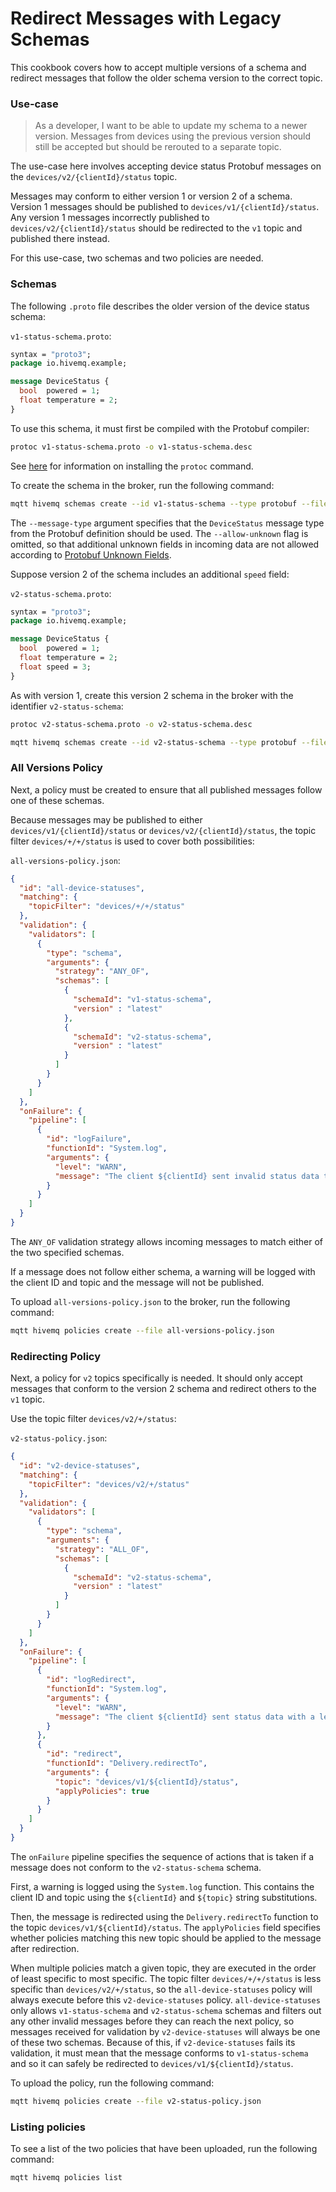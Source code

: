 # Redirect Messages with Legacy Schemas

This cookbook covers how to accept multiple versions of a schema and redirect messages that follow the older schema
version to the correct topic.

### Use-case

> As a developer, I want to be able to update my schema to a newer version. Messages from devices using the previous
> version should still be accepted but should be rerouted to a separate topic.

The use-case here involves accepting device status Protobuf messages on the `devices/v2/{clientId}/status` topic.

Messages may conform to either version 1 or version 2 of a schema. Version 1 messages should be published
to `devices/v1/{clientId}/status`. Any version 1 messages incorrectly published to `devices/v2/{clientId}/status` should
be redirected to the `v1` topic and published there instead.

For this use-case, two schemas and two policies are needed.

### Schemas

The following `.proto` file describes the older version of the device status schema:

`v1-status-schema.proto`:

```proto
syntax = "proto3";
package io.hivemq.example;

message DeviceStatus {
  bool  powered = 1;
  float temperature = 2;
}
```

To use this schema, it must first be compiled with the Protobuf compiler:

```bash
protoc v1-status-schema.proto -o v1-status-schema.desc
```

See [here](https://grpc.io/docs/protoc-installation/) for information on installing the `protoc` command.

To create the schema in the broker, run the following command:

```bash
mqtt hivemq schemas create --id v1-status-schema --type protobuf --file v1-status-schema.desc --message-type DeviceStatus
```

The `--message-type` argument specifies that the `DeviceStatus` message type from the Protobuf definition should be
used. The `--allow-unknown` flag is omitted, so that additional unknown fields in incoming data are not
allowed according to [Protobuf Unknown Fields](https://protobuf.dev/programming-guides/proto3/#unknowns]).

Suppose version 2 of the schema includes an additional `speed` field:

`v2-status-schema.proto`:

```proto
syntax = "proto3";
package io.hivemq.example;

message DeviceStatus {
  bool  powered = 1;
  float temperature = 2;
  float speed = 3;
}
```

As with version 1, create this version 2 schema in the broker with the identifier `v2-status-schema`:

```bash
protoc v2-status-schema.proto -o v2-status-schema.desc
```

```bash
mqtt hivemq schemas create --id v2-status-schema --type protobuf --file v2-status-schema.desc --message-type DeviceStatus
```

### All Versions Policy

Next, a policy must be created to ensure that all published messages follow one of these schemas.

Because messages may be published to either `devices/v1/{clientId}/status` or `devices/v2/{clientId}/status`, the topic
filter `devices/+/+/status` is used to cover both possibilities:

`all-versions-policy.json`:

```json
{
  "id": "all-device-statuses",
  "matching": {
    "topicFilter": "devices/+/+/status"
  },
  "validation": {
    "validators": [
      {
        "type": "schema",
        "arguments": {
          "strategy": "ANY_OF",
          "schemas": [
            {
              "schemaId": "v1-status-schema",
              "version" : "latest"
            },
            {
              "schemaId": "v2-status-schema",
              "version" : "latest"
            }
          ]
        }
      }
    ]
  },
  "onFailure": {
    "pipeline": [
      {
        "id": "logFailure",
        "functionId": "System.log",
        "arguments": {
          "level": "WARN",
          "message": "The client ${clientId} sent invalid status data to ${topic}"
        }
      }
    ]
  }
}
```

The `ANY_OF` validation strategy allows incoming messages to match either of the two specified schemas.

If a message does not follow either schema, a warning will be logged with the client ID and topic and the message will
not be published.

To upload `all-versions-policy.json` to the broker, run the following command:

```bash
mqtt hivemq policies create --file all-versions-policy.json
```

### Redirecting Policy

Next, a policy for `v2` topics specifically is needed. It should only accept messages that conform to the version 2
schema and redirect others to the `v1` topic.

Use the topic filter `devices/v2/+/status`:

`v2-status-policy.json`:

```json
{
  "id": "v2-device-statuses",
  "matching": {
    "topicFilter": "devices/v2/+/status"
  },
  "validation": {
    "validators": [
      {
        "type": "schema",
        "arguments": {
          "strategy": "ALL_OF",
          "schemas": [
            {
              "schemaId": "v2-status-schema",
              "version" : "latest"
            }
          ]
        }
      }
    ]
  },
  "onFailure": {
    "pipeline": [
      {
        "id": "logRedirect",
        "functionId": "System.log",
        "arguments": {
          "level": "WARN",
          "message": "The client ${clientId} sent status data with a legacy format to topic ${topic}, the message will be redirected to devices/v1/${clientId}/status"
        }
      },
      {
        "id": "redirect",
        "functionId": "Delivery.redirectTo",
        "arguments": {
          "topic": "devices/v1/${clientId}/status",
          "applyPolicies": true
        }
      }
    ]
  }
}
```

The `onFailure` pipeline specifies the sequence of actions that is taken if a message does not conform to
the `v2-status-schema` schema.

First, a warning is logged using the `System.log` function. This contains the client ID and topic using the `${clientId}`
and `${topic}` string substitutions.

Then, the message is redirected using the `Delivery.redirectTo` function to the topic `devices/v1/${clientId}/status`.
The `applyPolicies`
field specifies whether policies matching this new topic should be applied to the message after redirection.

When multiple policies match a given topic, they are executed in the order of least specific to most specific. The topic
filter `devices/+/+/status` is less specific than `devices/v2/+/status`, so the `all-device-statuses` policy will always
execute before this `v2-device-statuses` policy. `all-device-statuses` only allows `v1-status-schema`
and `v2-status-schema` schemas and filters out any other invalid messages before they can reach the next policy, so
messages received for validation by `v2-device-statuses` will always be one of these two schemas. Because of this,
if `v2-device-statuses` fails its validation, it must mean that the message conforms to `v1-status-schema` and so it can
safely be redirected to `devices/v1/${clientId}/status`.

To upload the policy, run the following command:

```bash
mqtt hivemq policies create --file v2-status-policy.json
```

### Listing policies

To see a list of the two policies that have been uploaded, run the following command:

```bash
mqtt hivemq policies list
```
